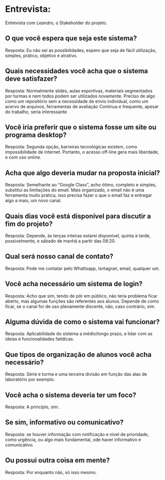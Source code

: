 # Entrevista:
Entrevista com Leandro, o Stakeholder do projeto.

## O que você espera que seja este sistema?

Resposta: Eu não sei as possibilidades, espero que seja de fácil utilização, simples, prático, objetivo e atrativo.
## Quais necessidades você acha que o sistema deve satisfazer?

Resposta: Normalmente slides, aulas esportivas, materiais segmentados por turmas e nem todos podem ser utilizados novamente. Preciso de algo como um repositório sem a necessidade de envio individual, como um acervo de arquivos, ferramentas de avaliação
Contínua e frequente, apesar do trabalho, seria interessante

## Você iria preferir que o sistema fosse um site ou programa desktop?

Resposta: Segunda opção, barreiras tecnológicas existem, como impossibilidade de internet. Portanto, o acesso off-line gera mais liberdade, e com uso online.

## Acha que algo deveria mudar na proposta inicial?

Resposta: Semelhante ao “Google Class”, acho ótimo, completo e simples, substitui as limitações do email. Mais organizado, o email não é uma ferramenta muito prática, isso precisa fazer o que o email faz e entregar algo a mais, um novo canal.

## Quais dias você está disponível para discutir a fim do projeto?

Resposta: Depende, às terças inteiras estarei disponível, quinta à tarde, possivelmente, e sábado de manhã a partir das 08:20.

## Qual será nosso canal de contato?

Resposta: Pode me contatar pelo Whattsapp, Isntagran, email, qualquer um.

## Você acha necessário um sistema de login?

Resposta: Acho que sim, tendo de pôr em público, não teria problema ficar aberto, mas algumas funções são referentes aos alunos. Depende de como ficar, se o canal for de uso plenamente discente, não, caso contrário, sim.

## Alguma dúvida de como o sistema vai funcionar?

Resposta: Aplicabilidade do sistema a médio/longo prazo, e lidar com as ideias e funcionalidades fatídicas.

## Que tipos de organização de alunos você acha necessário?

Resposta: Série e turma e uma terceira divisão em função das alas de laboratório por exemplo.

## Você acha o sistema deveria ter um foco?

Resposta: A princípio, sim.

## Se sim, informativo ou comunicativo?

Resposta: se houver informação com notificação e nível de prioridade, como urgência, ou algo mais fundamental, ode haver informativo e comunicativo.

## Ou possui outra coisa em mente?

Resposta:  Por enquanto não, só isso mesmo.
